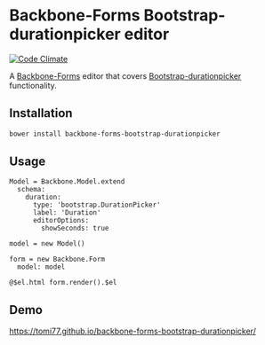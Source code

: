 # Backbone-Forms Bootstrap-durationpicker editor

[![Code Climate](https://codeclimate.com/github/tomi77/backbone-forms-bootstrap-durationpicker/badges/gpa.svg)](https://codeclimate.com/github/tomi77/backbone-forms-bootstrap-durationpicker)

A [Backbone-Forms](https://github.com/powmedia/backbone-forms) editor that covers [Bootstrap-durationpicker](http://bilbous.github.io/bootstrap-durationpicker) functionality.

## Installation

~~~bash
bower install backbone-forms-bootstrap-durationpicker
~~~

## Usage

~~~coffee-script
Model = Backbone.Model.extend
  schema:
    duration:
      type: 'bootstrap.DurationPicker'
      label: 'Duration'
      editorOptions:
        showSeconds: true

model = new Model()

form = new Backbone.Form
  model: model

@$el.html form.render().$el
~~~

## Demo

https://tomi77.github.io/backbone-forms-bootstrap-durationpicker/
